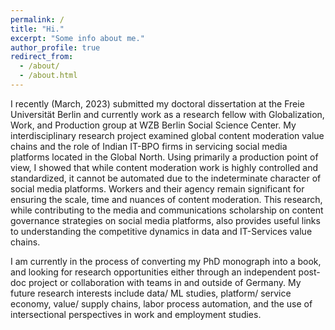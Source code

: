 ```yaml
---
permalink: /
title: "Hi."
excerpt: "Some info about me."
author_profile: true
redirect_from:
  - /about/
  - /about.html
---
```


I recently (March, 2023) submitted my doctoral dissertation at the Freie Universität Berlin and currently work as a research fellow with Globalization, Work, and Production group at WZB Berlin Social Science Center. My interdisciplinary research project examined global content moderation value chains and the role of Indian IT-BPO firms in servicing social media platforms located in the Global North. Using primarily a production point of view, I showed that while content moderation work is highly controlled and standardized, it cannot be automated due to the indeterminate character of social media platforms. Workers and their agency remain significant for ensuring the scale, time and nuances of content moderation. This research, while contributing to the media and communications scholarship on content governance strategies on social media platforms, also provides useful links to understanding the competitive dynamics in data and IT-Services value chains. 

I am currently in the process of converting my PhD monograph into a book, and looking for research opportunities either through an independent post-doc project or collaboration with teams in and outside of Germany. My future research interests include data/ ML studies, platform/ service economy, value/ supply chains, labor process automation, and the use of intersectional perspectives in work and employment studies.

